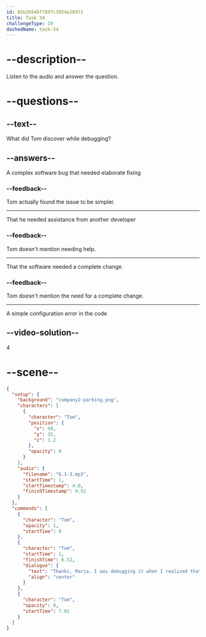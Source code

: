 ```yaml
---
id: 65b2b54bf7897c3954e20971
title: Task 54
challengeType: 19
dashedName: task-54
---
```


<!-- (Audio) Tom: Thanks, Maria. I was debugging it when I realized that it was a simple configuration error in the code. -->

# --description--

Listen to the audio and answer the question.

# --questions--

## --text--

What did Tom discover while debugging?

## --answers--

A complex software bug that needed elaborate fixing

### --feedback--

Tom actually found the issue to be simpler.

---

That he needed assistance from another developer

### --feedback--

Tom doesn't mention needing help.

---

That the software needed a complete change.

### --feedback--

Tom doesn't mention the need for a complete change.

---

A simple configuration error in the code

## --video-solution--

4

# --scene--

```json
{
  "setup": {
    "background": "company2-parking.png",
    "characters": [
      {
        "character": "Tom",
        "position": {
          "x": 50,
          "y": 15,
          "z": 1.2
        },
        "opacity": 0
      }
    ],
    "audio": {
      "filename": "6.1-3.mp3",
      "startTime": 1,
      "startTimestamp": 4.0,
      "finishTimestamp": 9.52
    }
  },
  "commands": [
    {
      "character": "Tom",
      "opacity": 1,
      "startTime": 0
    },
    {
      "character": "Tom",
      "startTime": 1,
      "finishTime": 6.52,
      "dialogue": {
        "text": "Thanks, Maria. I was debugging it when I realized that it was a simple configuration error in the code.",
        "align": "center"
      }
    },
    {
      "character": "Tom",
      "opacity": 0,
      "startTime": 7.02
    }
  ]
}
```
